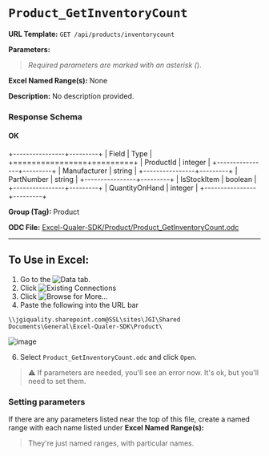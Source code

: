 # `Product_GetInventoryCount`

**URL Template:**
`GET /api/products/inventorycount`

**Parameters:**


> *Required parameters are marked with an asterisk (*).

**Excel Named Range(s):**
None


**Description:**
No description provided.

### Response Schema

#### OK

+----------------+---------+
| Field          | Type    |
+================+=========+
| ProductId      | integer |
+----------------+---------+
| Manufacturer   | string  |
+----------------+---------+
| PartNumber     | string  |
+----------------+---------+
| IsStockItem    | boolean |
+----------------+---------+
| QuantityOnHand | integer |
+----------------+---------+

**Group (Tag):**
Product

**ODC File:**
[Excel-Qualer-SDK/Product/Product_GetInventoryCount.odc](https://github.com/Johnson-Gage-Inspection-Inc/qualer-sdk-odc/blob/main/Excel-Qualer-SDK/Product/Product_GetInventoryCount.odc)

---

To Use in Excel:
---

1. Go to the ![`Data`](https://github.com/user-attachments/assets/da437a70-57b3-4c5b-bb01-4910ece19ed1)
 tab.
3. Click ![Existing Connections](https://github.com/user-attachments/assets/a2f1ed67-b2e0-4c23-ac90-68c870e60289)
4. Click ![`Browse for More...`](https://github.com/user-attachments/assets/8e698494-6865-41e7-b6fa-043aea81809a)
5. Paste the following into the URL bar
```
\\jgiquality.sharepoint.com@SSL\sites\JGI\Shared Documents\General\Excel-Qualer-SDK\Product\
```

![image](https://github.com/user-attachments/assets/1e1a8d87-0377-446d-aaf5-d78562991db3)

6. Select `Product_GetInventoryCount.odc` and click `Open`.

> ⚠️ If parameters are needed, you'll see an error now. It's ok, but you'll need to set them.

### Setting parameters
If there are any parameters listed near the top of this file, create a named range with each name listed under **Excel Named Range(s):**
> They're just named ranges, with particular names.
